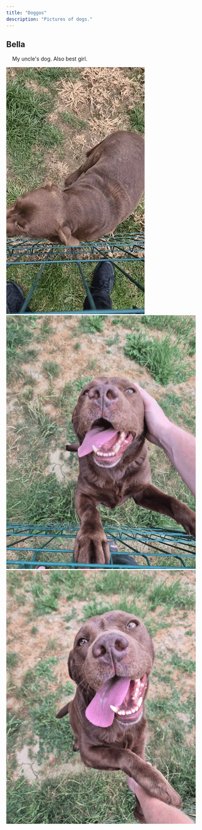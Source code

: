 ```yaml
---
title: "Doggos"
description: "Pictures of dogs."
---
```


## Bella

&nbsp;&nbsp;&nbsp;&nbsp;My uncle's dog. Also best girl.

<div class="w-100 d-flex pb-05">
  <img class="mx-auto w-50" src="/gallery/doggos/20241116_143040_1_1.webp" alt="Bella 1">
</div>

<div class="w-100 d-flex gap-05">
  <img class="w-50 h-auto m-auto" src="/gallery/doggos/20250708_183723.png" alt="Bella 1">
  <img class="w-50 h-auto m-auto" src="/gallery/doggos/20250708_183742.png" alt="Bella 2">
</div>